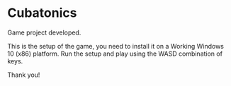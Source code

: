 # Cubatonics
Game project developed.


This is the setup of the game, you need to install it on a Working Windows 10 (x86) platform.
Run the setup and play using the WASD combination of keys.

Thank you!
